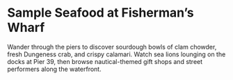 # Sample Seafood at Fisherman’s Wharf

Wander through the piers to discover sourdough bowls of clam chowder, fresh Dungeness crab, and crispy calamari. Watch sea lions lounging on the docks at Pier 39, then browse nautical-themed gift shops and street performers along the waterfront.
